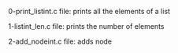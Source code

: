 0-print_listint.c file: prints all the elements of a list

1-listint_len.c file: prints the number of elements

2-add_nodeint.c file: adds node
